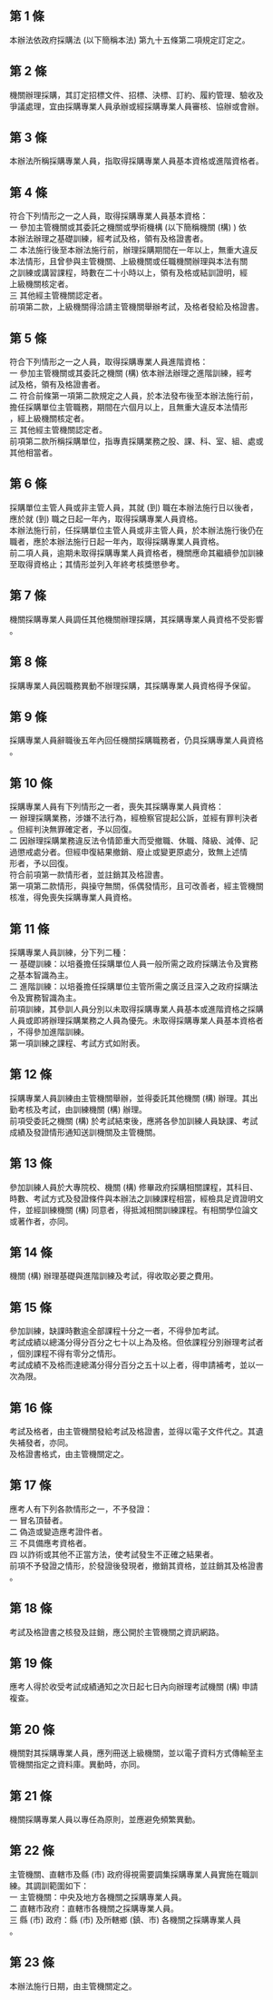 第 1 條
-------
本辦法依政府採購法 (以下簡稱本法) 第九十五條第二項規定訂定之。

第 2 條
-------
機關辦理採購，其訂定招標文件、招標、決標、訂約、履約管理、驗收及  
爭議處理，宜由採購專業人員承辦或經採購專業人員審核、協辦或會辦。

第 3 條
-------
本辦法所稱採購專業人員，指取得採購專業人員基本資格或進階資格者。

第 4 條
-------
符合下列情形之一之人員，取得採購專業人員基本資格：  
一  參加主管機關或其委託之機關或學術機構 (以下簡稱機關 (構) ) 依  
    本辦法辦理之基礎訓練，經考試及格，領有及格證書者。  
二  本法施行後至本辦法施行前，辦理採購期間在一年以上，無重大違反  
    本法情形，且曾參與主管機關、上級機關或任職機關辦理與本法有關  
    之訓練或講習課程，時數在二十小時以上，領有及格或結訓證明，經  
    上級機關核定者。  
三  其他經主管機關認定者。  
前項第二款，上級機關得洽請主管機關舉辦考試，及格者發給及格證書。

第 5 條
-------
符合下列情形之一之人員，取得採購專業人員進階資格：  
一  參加主管機關或其委託之機關 (構) 依本辦法辦理之進階訓練，經考  
    試及格，領有及格證書者。  
二  符合前條第一項第二款規定之人員，於本法發布後至本辦法施行前，  
    擔任採購單位主管職務，期間在六個月以上，且無重大違反本法情形  
    ，經上級機關核定者。  
三  其他經主管機關認定者。  
前項第二款所稱採購單位，指專責採購業務之股、課、科、室、組、處或  
其他相當者。

第 6 條
-------
採購單位主管人員或非主管人員，其就 (到) 職在本辦法施行日以後者，  
應於就 (到) 職之日起一年內，取得採購專業人員資格。  
本辦法施行前，任採購單位主管人員或非主管人員，於本辦法施行後仍在  
職者，應於本辦法施行日起一年內，取得採購專業人員資格。  
前二項人員，逾期未取得採購專業人員資格者，機關應命其繼續參加訓練  
至取得資格止；其情形並列入年終考核獎懲參考。

第 7 條
-------
機關採購專業人員調任其他機關辦理採購，其採購專業人員資格不受影響  
。

第 8 條
-------
採購專業人員因職務異動不辦理採購，其採購專業人員資格得予保留。

第 9 條
-------
採購專業人員辭職後五年內回任機關採購職務者，仍具採購專業人員資格  
。

第 10 條
--------
採購專業人員有下列情形之一者，喪失其採購專業人員資格：  
一  辦理採購業務，涉嫌不法行為，經檢察官提起公訴，並經有罪判決者  
    。但經判決無罪確定者，予以回復。  
二  因辦理採購業務違反法令情節重大而受撤職、休職、降級、減俸、記  
    過懲戒處分者。但經申復結果撤銷、廢止或變更原處分，致無上述情  
    形者，予以回復。  
符合前項第一款情形者，並註銷其及格證書。  
第一項第二款情形，與操守無關，係偶發情形，且可改善者，經主管機關  
核准，得免喪失採購專業人員資格。

第 11 條
--------
採購專業人員訓練，分下列二種：  
一  基礎訓練：以培養擔任採購單位人員一般所需之政府採購法令及實務  
    之基本智識為主。  
二  進階訓練：以培養擔任採購單位主管所需之廣泛且深入之政府採購法  
    令及實務智識為主。  
前項訓練，其參訓人員分別以未取得採購專業人員基本或進階資格之採購  
人員或即將辦理採購業務之人員為優先。未取得採購專業人員基本資格者  
，不得參加進階訓練。  
第一項訓練之課程、考試方式如附表。

第 12 條
--------
採購專業人員訓練由主管機關舉辦，並得委託其他機關 (構) 辦理。其出  
勤考核及考試，由訓練機關 (構) 辦理。  
前項受委託之機關 (構) 於考試結束後，應將各參加訓練人員缺課、考試  
成績及發證情形通知送訓機關及主管機關。

第 13 條
--------
參加訓練人員於大專院校、機關 (構) 修畢政府採購相關課程，其科目、  
時數、考試方式及發證條件與本辦法之訓練課程相當，經檢具足資證明文  
件，並經訓練機關 (構) 同意者，得抵減相關訓練課程。有相關學位論文  
或著作者，亦同。

第 14 條
--------
機關 (構) 辦理基礎與進階訓練及考試，得收取必要之費用。

第 15 條
--------
參加訓練，缺課時數逾全部課程十分之一者，不得參加考試。  
考試成績以總滿分得分百分之七十以上為及格。但依課程分別辦理考試者  
，個別課程不得有零分之情形。  
考試成績不及格而達總滿分得分百分之五十以上者，得申請補考，並以一  
次為限。

第 16 條
--------
考試及格者，由主管機關發給考試及格證書，並得以電子文件代之。其遺  
失補發者，亦同。  
及格證書格式，由主管機關定之。

第 17 條
--------
應考人有下列各款情形之一，不予發證：  
一  冒名頂替者。  
二  偽造或變造應考證件者。  
三  不具備應考資格者。  
四  以詐術或其他不正當方法，使考試發生不正確之結果者。  
前項不予發證之情形，於發證後發現者，撤銷其資格，並註銷其及格證書  
。

第 18 條
--------
考試及格證書之核發及註銷，應公開於主管機關之資訊網路。

第 19 條
--------
應考人得於收受考試成績通知之次日起七日內向辦理考試機關 (構) 申請  
複查。

第 20 條
--------
機關對其採購專業人員，應列冊送上級機關，並以電子資料方式傳輸至主  
管機關指定之資料庫。異動時，亦同。

第 21 條
--------
機關採購專業人員以專任為原則，並應避免頻繁異動。

第 22 條
--------
主管機關、直轄市及縣 (市) 政府得視需要調集採購專業人員實施在職訓  
練。其調訓範圍如下：  
一  主管機關：中央及地方各機關之採購專業人員。  
二  直轄市政府：直轄市各機關之採購專業人員。  
三  縣 (市) 政府：縣 (市) 及所轄鄉 (鎮、市) 各機關之採購專業人員  
    。

第 23 條
--------
本辦法施行日期，由主管機關定之。

